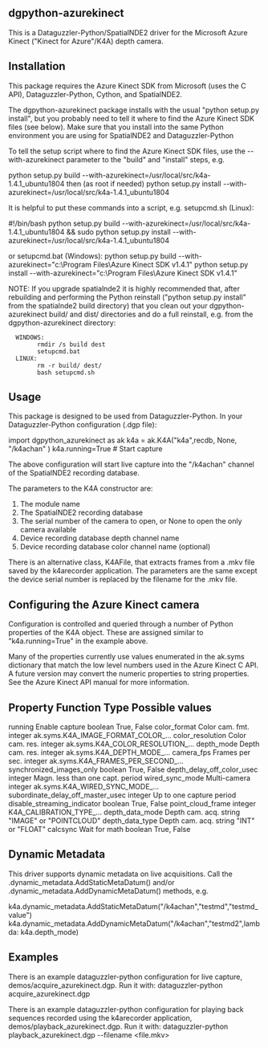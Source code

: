 dgpython-azurekinect
--------------------

This is a Dataguzzler-Python/SpatialNDE2 driver for the Microsoft
Azure Kinect ("Kinect for Azure"/K4A) depth camera.



Installation
------------

This package requires the Azure Kinect SDK from Microsoft (uses the C
API), Dataguzzler-Python, Cython, and SpatialNDE2.

The dgpython-azurekinect package installs with the usual "python
setup.py install", but you probably need to tell it where to find the
Azure Kinect SDK files (see below). Make sure that you install into
the same Python environment you are using for SpatialNDE2 and
Dataguzzler-Python

To tell the setup script where to find the Azure Kinect SDK files,
use the --with-azurekinect parameter to the "build" and "install" steps,
e.g.

python setup.py build --with-azurekinect=/usr/local/src/k4a-1.4.1_ubuntu1804
then (as root if needed)
python setup.py install --with-azurekinect=/usr/local/src/k4a-1.4.1_ubuntu1804

It is helpful to put these commands into a script, e.g. setupcmd.sh (Linux):

#!/bin/bash
python setup.py build --with-azurekinect=/usr/local/src/k4a-1.4.1_ubuntu1804 && sudo python setup.py install --with-azurekinect=/usr/local/src/k4a-1.4.1_ubuntu1804

or setupcmd.bat (Windows):
python setup.py build --with-azurekinect="c:\Program Files\Azure Kinect SDK v1.4.1"
python setup.py install --with-azurekinect="c:\Program Files\Azure Kinect SDK v1.4.1"


NOTE: If you upgrade spatialnde2 it is highly recommended that, after
rebuilding and performing the Python reinstall ("python setup.py
install" from the spatialnde2 build directory) that you clean out your
dgpython-azurekinect build/ and dist/ directories and do a full
reinstall, e.g. from the dgpython-azurekinect directory:

      WINDOWS:
            rmdir /s build dest
            setupcmd.bat
      LINUX:
            rm -r build/ dest/
            bash setupcmd.sh

Usage
-----

This package is designed to be used from Dataguzzler-Python. In your
Dataguzzler-Python configuration (.dgp file):


  import dgpython_azurekinect as ak
  k4a = ak.K4A("k4a",recdb, None, "/k4achan" )
  k4a.running=True # Start capture

The above configuration will start live capture into the
"/k4achan" channel of the SpatialNDE2 recording database. 

The parameters to the K4A constructor are:
  1. The module name
  2. The SpatialNDE2 recording database
  3. The serial number of the camera to open, or None to open the
     only camera available
  4. Device recording database depth channel name
  5. Device recording database color channel name (optional)

There is an alternative class, K4AFile, that extracts frames from
a .mkv file saved by the k4arecorder application. The parameters
are the same except the device serial number is replaced by the
filename for the .mkv file.


Configuring the Azure Kinect camera
-----------------------------------

Configuration is controlled and queried through a number of
Python properties of the K4A object. These are assigned
similar to "k4a.running=True" in the example above.

Many of the properties currently use values enumerated
in the ak.syms dictionary that match the low level numbers
used in the Azure Kinect C API. A future version may convert
the numeric properties to string properties. See the Azure
Kinect API manual for more information. 

Property         Function         Type     Possible values
--------------------------------------------------------------
running          Enable capture   boolean  True, False
color_format     Color cam. fmt.  integer  ak.syms.K4A_IMAGE_FORMAT_COLOR_...
color_resolution Color cam. res.  integer  ak.syms.K4A_COLOR_RESOLUTION_...
depth_mode       Depth cam. res.  integer  ak.syms.K4A_DEPTH_MODE_...
camera_fps       Frames per sec.  integer  ak.syms.K4A_FRAMES_PER_SECOND_...
synchronized_images_only          boolean  True, False
depth_delay_off_color_usec        integer  Magn. less than one capt. period
wired_sync_mode  Multi-camera     integer  ak.syms.K4A_WIRED_SYNC_MODE_...
subordinate_delay_off_master_usec integer  Up to one capture period
disable_streaming_indicator       boolean  True, False
point_cloud_frame                 integer  K4A_CALIBRATION_TYPE_...
depth_data_mode  Depth cam. acq.  string   "IMAGE" or "POINTCLOUD"
depth_data_type  Depth cam. acq.  string   "INT" or "FLOAT"
calcsync         Wait for math    boolean  True, False

Dynamic Metadata
----------------
This driver supports dynamic metadata on live acquisitions.
Call the .dynamic_metadata.AddStaticMetaDatum() and/or
.dynamic_metadata.AddDynamicMetaDatum() methods, e.g.

  k4a.dynamic_metadata.AddStaticMetaDatum("/k4achan","testmd","testmd_value")
  k4a.dynamic_metadata.AddDynamicMetaDatum("/k4achan","testmd2",lambda: k4a.depth_mode)


Examples
--------
There is an example dataguzzler-python configuration for live capture,
demos/acquire_azurekinect.dgp. Run it with:
  dataguzzler-python acquire_azurekinect.dgp

There is an example dataguzzler-python configuration for playing back
sequences recorded using the k4arecorder application,
demos/playback_azurekinect.dgp. Run it with:
  dataguzzler-python playback_azurekinect.dgp --filename <file.mkv>






